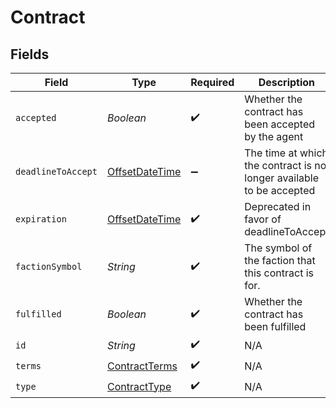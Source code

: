 # Contract


## Fields

| Field                                                                                     | Type                                                                                      | Required                                                                                  | Description                                                                               |
| ----------------------------------------------------------------------------------------- | ----------------------------------------------------------------------------------------- | ----------------------------------------------------------------------------------------- | ----------------------------------------------------------------------------------------- |
| `accepted`                                                                                | *Boolean*                                                                                 | :heavy_check_mark:                                                                        | Whether the contract has been accepted by the agent                                       |
| `deadlineToAccept`                                                                        | [OffsetDateTime](https://docs.oracle.com/javase/8/docs/api/java/time/OffsetDateTime.html) | :heavy_minus_sign:                                                                        | The time at which the contract is no longer available to be accepted                      |
| `expiration`                                                                              | [OffsetDateTime](https://docs.oracle.com/javase/8/docs/api/java/time/OffsetDateTime.html) | :heavy_check_mark:                                                                        | Deprecated in favor of deadlineToAccept                                                   |
| `factionSymbol`                                                                           | *String*                                                                                  | :heavy_check_mark:                                                                        | The symbol of the faction that this contract is for.                                      |
| `fulfilled`                                                                               | *Boolean*                                                                                 | :heavy_check_mark:                                                                        | Whether the contract has been fulfilled                                                   |
| `id`                                                                                      | *String*                                                                                  | :heavy_check_mark:                                                                        | N/A                                                                                       |
| `terms`                                                                                   | [ContractTerms](../../models/shared/ContractTerms.md)                                     | :heavy_check_mark:                                                                        | N/A                                                                                       |
| `type`                                                                                    | [ContractType](../../models/shared/ContractType.md)                                       | :heavy_check_mark:                                                                        | N/A                                                                                       |